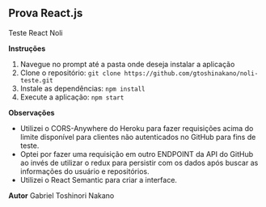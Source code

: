 ## Prova React.js
Teste React Noli

**Instruções**

1. Navegue no prompt até a pasta onde deseja instalar a aplicação
2. Clone o repositório: `git clone https://github.com/gtoshinakano/noli-teste.git`
2. Instale as dependências: `npm install`
3. Execute a aplicação: `npm start`

**Observações**

* Utilizei o CORS-Anywhere do Heroku para fazer requisições acima do limite disponível para clientes não autenticados no GitHub para fins de teste.
* Optei por fazer uma requisição em outro ENDPOINT da API do GitHub ao invés de utilizar o redux para persistir com os dados após buscar as informações do usuário e repositórios.
* Utilizei o React Semantic para criar a interface.

**Autor**
Gabriel Toshinori Nakano
